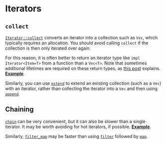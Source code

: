 # Iterators

## `collect`

[`Iterator::collect`] converts an iterator into a collection such as `Vec`,
which typically requires an allocation. You should avoid calling `collect` if
the collection is then only iterated over again.

[`Iterator::collect`]: https://doc.rust-lang.org/std/iter/trait.Iterator.html#method.collect

For this reason, it is often better to return an iterator type like `impl
Iterator<Item=T>` from a function than a `Vec<T>`. Note that sometimes
additional lifetimes are required on these return types, as [this post]
explains.
[**Example**](https://github.com/rust-lang/rust/pull/77990/commits/660d8a6550a126797aa66a417137e39a5639451b).

[this post]: https://blog.katona.me/2019/12/29/Rust-Lifetimes-and-Iterators/

Similarly, you can use [`extend`] to extend an existing collection (such as a
`Vec`) with an iterator, rather than collecting the iterator into a `Vec` and
then using [`append`].

[`extend`]: https://doc.rust-lang.org/std/iter/trait.Extend.html#tymethod.extend
[`append`]: https://doc.rust-lang.org/std/vec/struct.Vec.html#method.append

## Chaining

[`chain`](https://doc.rust-lang.org/std/iter/trait.Iterator.html#method.chain)
can be very convenient, but it can also be slower than a single iterator. It
may be worth avoiding for hot iterators, if possible.
[**Example**](https://github.com/rust-lang/rust/pull/64801/commits/5ca99b750e455e9b5e13e83d0d7886486231e48a).

Similarly, [`filter_map`] may be faster than using [`filter`] followed by
[`map`].

[`chain`]: https://doc.rust-lang.org/std/iter/trait.Iterator.html#method.chain
[`filter_map`]: https://doc.rust-lang.org/std/iter/trait.Iterator.html#method.filter_map
[`filter`]: https://doc.rust-lang.org/std/iter/trait.Iterator.html#method.filter
[`map`]: https://doc.rust-lang.org/std/iter/trait.Iterator.html#method.map

